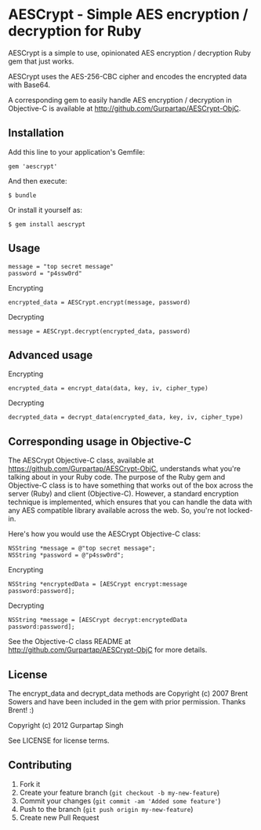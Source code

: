 # AESCrypt - Simple AES encryption / decryption for Ruby

AESCrypt is a simple to use, opinionated AES encryption / decryption Ruby gem that just works.

AESCrypt uses the AES-256-CBC cipher and encodes the encrypted data with Base64.

A corresponding gem to easily handle AES encryption / decryption in Objective-C is available at http://github.com/Gurpartap/AESCrypt-ObjC.

## Installation

Add this line to your application's Gemfile:

    gem 'aescrypt'

And then execute:

    $ bundle

Or install it yourself as:

    $ gem install aescrypt

## Usage

    message = "top secret message"
    password = "p4ssw0rd"

Encrypting

    encrypted_data = AESCrypt.encrypt(message, password)

Decrypting

    message = AESCrypt.decrypt(encrypted_data, password)

## Advanced usage

Encrypting

    encrypted_data = encrypt_data(data, key, iv, cipher_type)

Decrypting

    decrypted_data = decrypt_data(encrypted_data, key, iv, cipher_type)

## Corresponding usage in Objective-C

The AESCrypt Objective-C class, available at https://github.com/Gurpartap/AESCrypt-ObjC, understands what you're talking about in your Ruby code. The purpose of the Ruby gem and Objective-C class is to have something that works out of the box across the server (Ruby) and client (Objective-C). However, a standard encryption technique is implemented, which ensures that you can handle the data with any AES compatible library available across the web. So, you're not locked-in.

Here's how you would use the AESCrypt Objective-C class:

    NSString *message = @"top secret message";
    NSString *password = @"p4ssw0rd";

Encrypting

    NSString *encryptedData = [AESCrypt encrypt:message password:password];

Decrypting

    NSString *message = [AESCrypt decrypt:encryptedData password:password];

See the Objective-C class README at http://github.com/Gurpartap/AESCrypt-ObjC for more details.

## License

The encrypt_data and decrypt_data methods are Copyright (c) 2007 Brent Sowers and have been included in the gem with prior permission. Thanks Brent! :)

Copyright (c) 2012 Gurpartap Singh

See LICENSE for license terms.

## Contributing

1. Fork it
2. Create your feature branch (`git checkout -b my-new-feature`)
3. Commit your changes (`git commit -am 'Added some feature'`)
4. Push to the branch (`git push origin my-new-feature`)
5. Create new Pull Request
